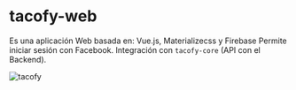 # tacofy-web
Es una aplicación Web basada en: Vue.js, Materializecss y Firebase
Permite iniciar sesión con Facebook.
Integración con `tacofy-core` (API con el Backend).

![tacofy](https://drive.google.com/uc?id=1SKzL6wqQcy1bFWAQ_OmwXB-Zu0D-50kK)
